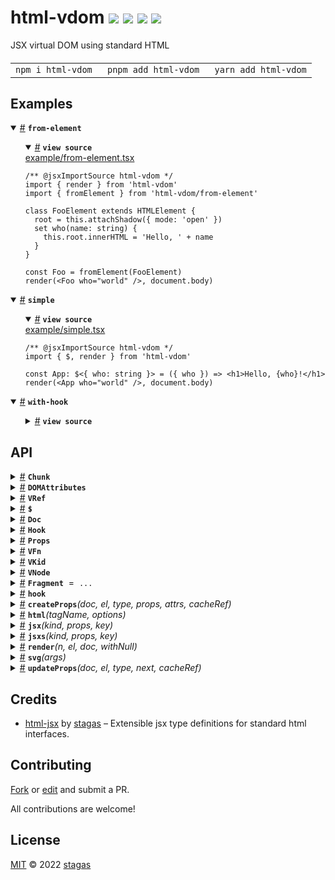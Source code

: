 <h1>
html-vdom <a href="https://npmjs.org/package/html-vdom"><img src="https://img.shields.io/badge/npm-v2.1.0-F00.svg?colorA=000"/></a> <a href="src"><img src="https://img.shields.io/badge/loc-419-FFF.svg?colorA=000"/></a> <a href="https://cdn.jsdelivr.net/npm/html-vdom@2.1.0/dist/html-vdom.min.js"><img src="https://img.shields.io/badge/brotli-1.8K-333.svg?colorA=000"/></a> <a href="LICENSE"><img src="https://img.shields.io/badge/license-MIT-F0B.svg?colorA=000"/></a>
</h1>

<p></p>

JSX virtual DOM using standard HTML

<h4>
<table><tr><td title="Triple click to select and copy paste">
<code>npm i html-vdom </code>
</td><td title="Triple click to select and copy paste">
<code>pnpm add html-vdom </code>
</td><td title="Triple click to select and copy paste">
<code>yarn add html-vdom</code>
</td></tr></table>
</h4>

## Examples

<details id="example$from-element" title="from-element" open><summary><span><a href="#example$from-element">#</a></span>  <code><strong>from-element</strong></code></summary>  <ul>    <details id="source$from-element" title="from-element source code" open><summary><span><a href="#source$from-element">#</a></span>  <code><strong>view source</strong></code></summary>  <a href="example/from-element.tsx">example/from-element.tsx</a>  <p>

```tsx
/** @jsxImportSource html-vdom */
import { render } from 'html-vdom'
import { fromElement } from 'html-vdom/from-element'

class FooElement extends HTMLElement {
  root = this.attachShadow({ mode: 'open' })
  set who(name: string) {
    this.root.innerHTML = 'Hello, ' + name
  }
}

const Foo = fromElement(FooElement)
render(<Foo who="world" />, document.body)
```

</p>
</details></ul></details><details id="example$simple" title="simple" open><summary><span><a href="#example$simple">#</a></span>  <code><strong>simple</strong></code></summary>  <ul>    <details id="source$simple" title="simple source code" open><summary><span><a href="#source$simple">#</a></span>  <code><strong>view source</strong></code></summary>  <a href="example/simple.tsx">example/simple.tsx</a>  <p>

```tsx
/** @jsxImportSource html-vdom */
import { $, render } from 'html-vdom'

const App: $<{ who: string }> = ({ who }) => <h1>Hello, {who}!</h1>
render(<App who="world" />, document.body)
```

</p>
</details></ul></details><details id="example$with-hook" title="with-hook" open><summary><span><a href="#example$with-hook">#</a></span>  <code><strong>with-hook</strong></code></summary>  <ul>    <details id="source$with-hook" title="with-hook source code" ><summary><span><a href="#source$with-hook">#</a></span>  <code><strong>view source</strong></code></summary>  <a href="example/with-hook.tsx">example/with-hook.tsx</a>  <p>

```tsx
/** @jsxImportSource html-vdom */
import { $, Hook, hook, render } from 'html-vdom'

let greeting = 'Hello'
let update: Hook

const App: $<{ who: string }> = ({ who }) => {
  update = hook
  return <h1>{greeting}, {who}!</h1>
}

render(<App who="world" />, document.body)

setTimeout(() => {
  greeting = 'Hiya'
  update()
}, 500)
```

</p>
</details></ul></details>

## API

<p>  <details id="Chunk$53" title="Class" ><summary><span><a href="#Chunk$53">#</a></span>  <code><strong>Chunk</strong></code>    </summary>  <a href="src/jsx-runtime.ts#L113">src/jsx-runtime.ts#L113</a>  <ul>        <p>  <details id="constructor$54" title="Constructor" ><summary><span><a href="#constructor$54">#</a></span>  <code><strong>constructor</strong></code><em>(arrayLength)</em>    </summary>    <ul>    <p>  <details id="new Chunk$55" title="ConstructorSignature" ><summary><span><a href="#new Chunk$55">#</a></span>  <code><strong>new Chunk</strong></code><em>()</em>    </summary>    <ul><p><a href="#Chunk$53">Chunk</a></p>      <p>  <details id="arrayLength$56" title="Parameter" ><summary><span><a href="#arrayLength$56">#</a></span>  <code><strong>arrayLength</strong></code>    </summary>    <ul><p>number</p>        </ul></details></p>  </ul></details></p>    </ul></details><details id="dom$58" title="Property" ><summary><span><a href="#dom$58">#</a></span>  <code><strong>dom</strong></code>  <span><span>&nbsp;=&nbsp;</span>  <code>[]</code></span>  </summary>  <a href="src/jsx-runtime.ts#L115">src/jsx-runtime.ts#L115</a>  <ul><p><span>El</span>  []</p>        </ul></details><details id="firstChild$57" title="Property" ><summary><span><a href="#firstChild$57">#</a></span>  <code><strong>firstChild</strong></code>    </summary>  <a href="src/jsx-runtime.ts#L114">src/jsx-runtime.ts#L114</a>  <ul><p>any</p>        </ul></details><details id="last$59" title="Accessor" ><summary><span><a href="#last$59">#</a></span>  <code><strong>last</strong></code>    </summary>  <a href="src/jsx-runtime.ts#L116">src/jsx-runtime.ts#L116</a>  <ul>        </ul></details><details id="nextSibling$61" title="Accessor" ><summary><span><a href="#nextSibling$61">#</a></span>  <code><strong>nextSibling</strong></code>    </summary>  <a href="src/jsx-runtime.ts#L119">src/jsx-runtime.ts#L119</a>  <ul>        </ul></details><details id="after$66" title="Method" ><summary><span><a href="#after$66">#</a></span>  <code><strong>after</strong></code><em>(x)</em>    </summary>  <a href="src/jsx-runtime.ts#L128">src/jsx-runtime.ts#L128</a>  <ul>    <p>    <details id="x$68" title="Parameter" ><summary><span><a href="#x$68">#</a></span>  <code><strong>x</strong></code>    </summary>    <ul><p><span>Node</span></p>        </ul></details>  <p><strong>after</strong><em>(x)</em>  &nbsp;=&gt;  <ul>void</ul></p></p>    </ul></details><details id="appendChild$63" title="Method" ><summary><span><a href="#appendChild$63">#</a></span>  <code><strong>appendChild</strong></code><em>(x)</em>    </summary>  <a href="src/jsx-runtime.ts#L125">src/jsx-runtime.ts#L125</a>  <ul>    <p>    <details id="x$65" title="Parameter" ><summary><span><a href="#x$65">#</a></span>  <code><strong>x</strong></code>    </summary>    <ul><p>any</p>        </ul></details>  <p><strong>appendChild</strong><em>(x)</em>  &nbsp;=&gt;  <ul>void</ul></p></p>    </ul></details><details id="remove$71" title="Method" ><summary><span><a href="#remove$71">#</a></span>  <code><strong>remove</strong></code><em>()</em>    </summary>  <a href="src/jsx-runtime.ts#L134">src/jsx-runtime.ts#L134</a>  <ul>    <p>      <p><strong>remove</strong><em>()</em>  &nbsp;=&gt;  <ul>void</ul></p></p>    </ul></details><details id="removeChild$73" title="Method" ><summary><span><a href="#removeChild$73">#</a></span>  <code><strong>removeChild</strong></code><em>(x)</em>    </summary>  <a href="src/jsx-runtime.ts#L138">src/jsx-runtime.ts#L138</a>  <ul>    <p>    <details id="x$75" title="Parameter" ><summary><span><a href="#x$75">#</a></span>  <code><strong>x</strong></code>    </summary>    <ul><p>any</p>        </ul></details>  <p><strong>removeChild</strong><em>(x)</em>  &nbsp;=&gt;  <ul>void</ul></p></p>    </ul></details><details id="save$69" title="Method" ><summary><span><a href="#save$69">#</a></span>  <code><strong>save</strong></code><em>()</em>    </summary>  <a href="src/jsx-runtime.ts#L131">src/jsx-runtime.ts#L131</a>  <ul>    <p>      <p><strong>save</strong><em>()</em>  &nbsp;=&gt;  <ul>void</ul></p></p>    </ul></details></p></ul></details><details id="DOMAttributes$105" title="Interface" ><summary><span><a href="#DOMAttributes$105">#</a></span>  <code><strong>DOMAttributes</strong></code>    </summary>  <a href="src/jsx-runtime.ts#L8">src/jsx-runtime.ts#L8</a>  <ul>        <p>  <details id="innerHTML$109" title="Property" ><summary><span><a href="#innerHTML$109">#</a></span>  <code><strong>innerHTML</strong></code>     &ndash; Sets the <code>innerHTML</code> of an element to the <strong>exact</strong> string <strong>without</strong> escaping.</summary>  <a href="src/jsx-runtime.ts#L53">src/jsx-runtime.ts#L53</a>  <ul><p>string</p>        </ul></details></p></ul></details><details id="VRef$23" title="Interface" ><summary><span><a href="#VRef$23">#</a></span>  <code><strong>VRef</strong></code>    </summary>  <a href="src/jsx-runtime.ts#L64">src/jsx-runtime.ts#L64</a>  <ul>        <p>  <details id="current$24" title="Property" ><summary><span><a href="#current$24">#</a></span>  <code><strong>current</strong></code>    </summary>  <a href="src/jsx-runtime.ts#L65">src/jsx-runtime.ts#L65</a>  <ul><p><a href="#T$25">T</a></p>        </ul></details></p></ul></details><details id="$$16" title="TypeAlias" ><summary><span><a href="#$$16">#</a></span>  <code><strong>$</strong></code>    </summary>  <a href="src/jsx-runtime.ts#L62">src/jsx-runtime.ts#L62</a>  <ul><p><details id="__type$17" title="Function" ><summary><span><a href="#__type$17">#</a></span>  <em>(props)</em>    </summary>    <ul>    <p>    <details id="props$19" title="Parameter" ><summary><span><a href="#props$19">#</a></span>  <code><strong>props</strong></code>    </summary>    <ul><p><a href="#T$22">T</a> &amp; {<p>  <details id="children$21" title="Property" ><summary><span><a href="#children$21">#</a></span>  <code><strong>children</strong></code>    </summary>  <a href="src/jsx-runtime.ts#L62">src/jsx-runtime.ts#L62</a>  <ul><p>any</p>        </ul></details></p>}</p>        </ul></details>  <p><strong></strong><em>(props)</em>  &nbsp;=&gt;  <ul><span>JSX.Element</span></ul></p></p>    </ul></details></p>        </ul></details><details id="Doc$26" title="TypeAlias" ><summary><span><a href="#Doc$26">#</a></span>  <code><strong>Doc</strong></code>    </summary>  <a href="src/jsx-runtime.ts#L69">src/jsx-runtime.ts#L69</a>  <ul><p><details id="__type$27" title="Function" ><summary><span><a href="#__type$27">#</a></span>  <em>(tag, opts)</em>    </summary>    <ul>    <p>    <details id="tag$29" title="Parameter" ><summary><span><a href="#tag$29">#</a></span>  <code><strong>tag</strong></code>    </summary>    <ul><p>string</p>        </ul></details><details id="opts$30" title="Parameter" ><summary><span><a href="#opts$30">#</a></span>  <code><strong>opts</strong></code>    </summary>    <ul><p><span>ElementCreationOptions</span></p>        </ul></details>  <p><strong></strong><em>(tag, opts)</em>  &nbsp;=&gt;  <ul><span>Element</span></ul></p></p>    </ul></details></p>        </ul></details><details id="Hook$36" title="TypeAlias" ><summary><span><a href="#Hook$36">#</a></span>  <code><strong>Hook</strong></code>    </summary>  <a href="src/jsx-runtime.ts#L85">src/jsx-runtime.ts#L85</a>  <ul><p><span>Fn</span> &amp; {<p>  <details id="fn$38" title="Property" ><summary><span><a href="#fn$38">#</a></span>  <code><strong>fn</strong></code>    </summary>  <a href="src/jsx-runtime.ts#L85">src/jsx-runtime.ts#L85</a>  <ul><p><span>Fn</span></p>        </ul></details><details id="onremove$39" title="Property" ><summary><span><a href="#onremove$39">#</a></span>  <code><strong>onremove</strong></code>    </summary>  <a href="src/jsx-runtime.ts#L85">src/jsx-runtime.ts#L85</a>  <ul><p><span>Fn</span></p>        </ul></details></p>} &amp; <span>Record</span>&lt;string, any&gt;</p>        </ul></details><details id="Props$40" title="TypeAlias" ><summary><span><a href="#Props$40">#</a></span>  <code><strong>Props</strong></code>    </summary>  <a href="src/jsx-runtime.ts#L86">src/jsx-runtime.ts#L86</a>  <ul><p><span>Record</span>&lt;string, any&gt;</p>        </ul></details><details id="VFn$31" title="TypeAlias" ><summary><span><a href="#VFn$31">#</a></span>  <code><strong>VFn</strong></code>    </summary>  <a href="src/jsx-runtime.ts#L70">src/jsx-runtime.ts#L70</a>  <ul><p><details id="__type$32" title="Function" ><summary><span><a href="#__type$32">#</a></span>  <em>(props)</em>    </summary>    <ul>    <p>    <details id="props$34" title="Parameter" ><summary><span><a href="#props$34">#</a></span>  <code><strong>props</strong></code>    </summary>    <ul><p>any</p>        </ul></details>  <p><strong></strong><em>(props)</em>  &nbsp;=&gt;  <ul><a href="#VKid$35">VKid</a></ul></p></p>    </ul></details></p>        </ul></details><details id="VKid$35" title="TypeAlias" ><summary><span><a href="#VKid$35">#</a></span>  <code><strong>VKid</strong></code>    </summary>  <a href="src/jsx-runtime.ts#L71">src/jsx-runtime.ts#L71</a>  <ul><p><span>VKids</span> | <a href="#VNode$76">VNode</a>&lt;any&gt; | string | number | boolean | <code>null</code> | undefined | void</p>        </ul></details><details id="VNode$76" title="TypeAlias" ><summary><span><a href="#VNode$76">#</a></span>  <code><strong>VNode</strong></code>    </summary>  <a href="src/jsx-runtime.ts#L87">src/jsx-runtime.ts#L87</a>  <ul><p>{<p>  <details id="hook$81" title="Property" ><summary><span><a href="#hook$81">#</a></span>  <code><strong>hook</strong></code>    </summary>  <a href="src/jsx-runtime.ts#L91">src/jsx-runtime.ts#L91</a>  <ul><p><a href="#Hook$36">Hook</a></p>        </ul></details><details id="keep$82" title="Property" ><summary><span><a href="#keep$82">#</a></span>  <code><strong>keep</strong></code>    </summary>  <a href="src/jsx-runtime.ts#L92">src/jsx-runtime.ts#L92</a>  <ul><p>boolean</p>        </ul></details><details id="key$80" title="Property" ><summary><span><a href="#key$80">#</a></span>  <code><strong>key</strong></code>    </summary>  <a href="src/jsx-runtime.ts#L90">src/jsx-runtime.ts#L90</a>  <ul><p>string</p>        </ul></details><details id="kind$78" title="Property" ><summary><span><a href="#kind$78">#</a></span>  <code><strong>kind</strong></code>    </summary>  <a href="src/jsx-runtime.ts#L88">src/jsx-runtime.ts#L88</a>  <ul><p><a href="#T$83">T</a></p>        </ul></details><details id="props$79" title="Property" ><summary><span><a href="#props$79">#</a></span>  <code><strong>props</strong></code>    </summary>  <a href="src/jsx-runtime.ts#L89">src/jsx-runtime.ts#L89</a>  <ul><p><a href="#Props$40">Props</a></p>        </ul></details></p>}</p>        </ul></details><details id="Fragment$41" title="Variable" ><summary><span><a href="#Fragment$41">#</a></span>  <code><strong>Fragment</strong></code>  <span><span>&nbsp;=&nbsp;</span>  <code>...</code></span>  </summary>  <a href="src/jsx-runtime.ts#L96">src/jsx-runtime.ts#L96</a>  <ul><p>typeof   <a href="#Fragment$41">Fragment</a></p>        </ul></details><details id="hook$52" title="Variable" ><summary><span><a href="#hook$52">#</a></span>  <code><strong>hook</strong></code>    </summary>  <a href="src/jsx-runtime.ts#L103">src/jsx-runtime.ts#L103</a>  <ul><p><a href="#Hook$36">Hook</a></p>        </ul></details><details id="createProps$1" title="Function" ><summary><span><a href="#createProps$1">#</a></span>  <code><strong>createProps</strong></code><em>(doc, el, type, props, attrs, cacheRef)</em>    </summary>  <a href="src/props.ts#L131">src/props.ts#L131</a>  <ul>    <p>    <details id="doc$3" title="Parameter" ><summary><span><a href="#doc$3">#</a></span>  <code><strong>doc</strong></code>    </summary>    <ul><p><a href="#Doc$26">Doc</a></p>        </ul></details><details id="el$4" title="Parameter" ><summary><span><a href="#el$4">#</a></span>  <code><strong>el</strong></code>    </summary>    <ul><p><span>Element</span></p>        </ul></details><details id="type$5" title="Parameter" ><summary><span><a href="#type$5">#</a></span>  <code><strong>type</strong></code>    </summary>    <ul><p>string</p>        </ul></details><details id="props$6" title="Parameter" ><summary><span><a href="#props$6">#</a></span>  <code><strong>props</strong></code>  <span><span>&nbsp;=&nbsp;</span>  <code>{}</code></span>  </summary>    <ul><p><a href="#Props$40">Props</a></p>        </ul></details><details id="attrs$7" title="Parameter" ><summary><span><a href="#attrs$7">#</a></span>  <code><strong>attrs</strong></code>  <span><span>&nbsp;=&nbsp;</span>  <code>{}</code></span>  </summary>    <ul><p><span>Record</span>&lt;string, <span>Attr</span>&gt;</p>        </ul></details><details id="cacheRef$8" title="Parameter" ><summary><span><a href="#cacheRef$8">#</a></span>  <code><strong>cacheRef</strong></code>  <span><span>&nbsp;=&nbsp;</span>  <code>el</code></span>  </summary>    <ul><p>object</p>        </ul></details>  <p><strong>createProps</strong><em>(doc, el, type, props, attrs, cacheRef)</em>  &nbsp;=&gt;  <ul>void</ul></p></p>    </ul></details><details id="html$84" title="Function" ><summary><span><a href="#html$84">#</a></span>  <code><strong>html</strong></code><em>(tagName, options)</em>    </summary>  <a href="src/jsx-runtime.ts#L149">src/jsx-runtime.ts#L149</a>  <ul>    <p>    <details id="tagName$87" title="Parameter" ><summary><span><a href="#tagName$87">#</a></span>  <code><strong>tagName</strong></code>    </summary>    <ul><p><a href="#K$86">K</a></p>        </ul></details><details id="options$88" title="Parameter" ><summary><span><a href="#options$88">#</a></span>  <code><strong>options</strong></code>    </summary>    <ul><p><span>ElementCreationOptions</span></p>        </ul></details>  <p><strong>html</strong>&lt;<span>K</span>&gt;<em>(tagName, options)</em>  &nbsp;=&gt;  <ul><span>HTMLElementTagNameMap</span>  [<a href="#K$86">K</a>]</ul></p>  <details id="tagName$91" title="Parameter" ><summary><span><a href="#tagName$91">#</a></span>  <code><strong>tagName</strong></code>    </summary>    <ul><p><a href="#K$90">K</a></p>        </ul></details><details id="options$92" title="Parameter" ><summary><span><a href="#options$92">#</a></span>  <code><strong>options</strong></code>    </summary>    <ul><p><span>ElementCreationOptions</span></p>        </ul></details>  <p><strong>html</strong>&lt;<span>K</span>&gt;<em>(tagName, options)</em>  &nbsp;=&gt;  <ul><span>HTMLElementDeprecatedTagNameMap</span>  [<a href="#K$90">K</a>]</ul></p>  <details id="tagName$94" title="Parameter" ><summary><span><a href="#tagName$94">#</a></span>  <code><strong>tagName</strong></code>    </summary>    <ul><p>string</p>        </ul></details><details id="options$95" title="Parameter" ><summary><span><a href="#options$95">#</a></span>  <code><strong>options</strong></code>    </summary>    <ul><p><span>ElementCreationOptions</span></p>        </ul></details>  <p><strong>html</strong><em>(tagName, options)</em>  &nbsp;=&gt;  <ul><span>HTMLElement</span></ul></p></p>    </ul></details><details id="jsx$42" title="Function" ><summary><span><a href="#jsx$42">#</a></span>  <code><strong>jsx</strong></code><em>(kind, props, key)</em>    </summary>  <a href="src/jsx-runtime.ts#L97">src/jsx-runtime.ts#L97</a>  <ul>    <p>    <details id="kind$44" title="Parameter" ><summary><span><a href="#kind$44">#</a></span>  <code><strong>kind</strong></code>    </summary>    <ul><p>any</p>        </ul></details><details id="props$45" title="Parameter" ><summary><span><a href="#props$45">#</a></span>  <code><strong>props</strong></code>    </summary>    <ul><p>any</p>        </ul></details><details id="key$46" title="Parameter" ><summary><span><a href="#key$46">#</a></span>  <code><strong>key</strong></code>    </summary>    <ul><p>any</p>        </ul></details>  <p><strong>jsx</strong><em>(kind, props, key)</em>  &nbsp;=&gt;  <ul>any</ul></p></p>    </ul></details><details id="jsxs$47" title="Function" ><summary><span><a href="#jsxs$47">#</a></span>  <code><strong>jsxs</strong></code><em>(kind, props, key)</em>    </summary>  <a href="src/jsx-runtime.ts#L101">src/jsx-runtime.ts#L101</a>  <ul>    <p>    <details id="kind$49" title="Parameter" ><summary><span><a href="#kind$49">#</a></span>  <code><strong>kind</strong></code>    </summary>    <ul><p>any</p>        </ul></details><details id="props$50" title="Parameter" ><summary><span><a href="#props$50">#</a></span>  <code><strong>props</strong></code>    </summary>    <ul><p>any</p>        </ul></details><details id="key$51" title="Parameter" ><summary><span><a href="#key$51">#</a></span>  <code><strong>key</strong></code>    </summary>    <ul><p>any</p>        </ul></details>  <p><strong>jsxs</strong><em>(kind, props, key)</em>  &nbsp;=&gt;  <ul>any</ul></p></p>    </ul></details><details id="render$99" title="Function" ><summary><span><a href="#render$99">#</a></span>  <code><strong>render</strong></code><em>(n, el, doc, withNull)</em>    </summary>  <a href="src/jsx-runtime.ts#L162">src/jsx-runtime.ts#L162</a>  <ul>    <p>    <details id="n$101" title="Parameter" ><summary><span><a href="#n$101">#</a></span>  <code><strong>n</strong></code>    </summary>    <ul><p><a href="#VKid$35">VKid</a></p>        </ul></details><details id="el$102" title="Parameter" ><summary><span><a href="#el$102">#</a></span>  <code><strong>el</strong></code>    </summary>    <ul><p><span>TargetEl</span></p>        </ul></details><details id="doc$103" title="Parameter" ><summary><span><a href="#doc$103">#</a></span>  <code><strong>doc</strong></code>  <span><span>&nbsp;=&nbsp;</span>  <code>html</code></span>  </summary>    <ul><p><a href="#Doc$26">Doc</a></p>        </ul></details><details id="withNull$104" title="Parameter" ><summary><span><a href="#withNull$104">#</a></span>  <code><strong>withNull</strong></code>  <span><span>&nbsp;=&nbsp;</span>  <code>false</code></span>  </summary>    <ul><p>boolean</p>        </ul></details>  <p><strong>render</strong><em>(n, el, doc, withNull)</em>  &nbsp;=&gt;  <ul>void</ul></p></p>    </ul></details><details id="svg$96" title="Function" ><summary><span><a href="#svg$96">#</a></span>  <code><strong>svg</strong></code><em>(args)</em>    </summary>  <a href="src/jsx-runtime.ts#L150">src/jsx-runtime.ts#L150</a>  <ul>    <p>    <details id="args$98" title="Parameter" ><summary><span><a href="#args$98">#</a></span>  <code><strong>args</strong></code>    </summary>    <ul><p>tuple</p>        </ul></details>  <p><strong>svg</strong><em>(args)</em>  &nbsp;=&gt;  <ul><span>Element</span></ul></p></p>    </ul></details><details id="updateProps$9" title="Function" ><summary><span><a href="#updateProps$9">#</a></span>  <code><strong>updateProps</strong></code><em>(doc, el, type, next, cacheRef)</em>    </summary>  <a href="src/props.ts#L143">src/props.ts#L143</a>  <ul>    <p>    <details id="doc$11" title="Parameter" ><summary><span><a href="#doc$11">#</a></span>  <code><strong>doc</strong></code>    </summary>    <ul><p><a href="#Doc$26">Doc</a></p>        </ul></details><details id="el$12" title="Parameter" ><summary><span><a href="#el$12">#</a></span>  <code><strong>el</strong></code>    </summary>    <ul><p><span>Element</span></p>        </ul></details><details id="type$13" title="Parameter" ><summary><span><a href="#type$13">#</a></span>  <code><strong>type</strong></code>    </summary>    <ul><p>string</p>        </ul></details><details id="next$14" title="Parameter" ><summary><span><a href="#next$14">#</a></span>  <code><strong>next</strong></code>  <span><span>&nbsp;=&nbsp;</span>  <code>{}</code></span>  </summary>    <ul><p><a href="#Props$40">Props</a></p>        </ul></details><details id="cacheRef$15" title="Parameter" ><summary><span><a href="#cacheRef$15">#</a></span>  <code><strong>cacheRef</strong></code>  <span><span>&nbsp;=&nbsp;</span>  <code>el</code></span>  </summary>    <ul><p>object</p>        </ul></details>  <p><strong>updateProps</strong><em>(doc, el, type, next, cacheRef)</em>  &nbsp;=&gt;  <ul>void</ul></p></p>    </ul></details></p>

## Credits

- [html-jsx](https://npmjs.org/package/html-jsx) by [stagas](https://github.com/stagas) &ndash; Extensible jsx type definitions for standard html interfaces.

## Contributing

[Fork](https://github.com/stagas/html-vdom/fork) or [edit](https://github.dev/stagas/html-vdom) and submit a PR.

All contributions are welcome!

## License

<a href="LICENSE">MIT</a> &copy; 2022 [stagas](https://github.com/stagas)
